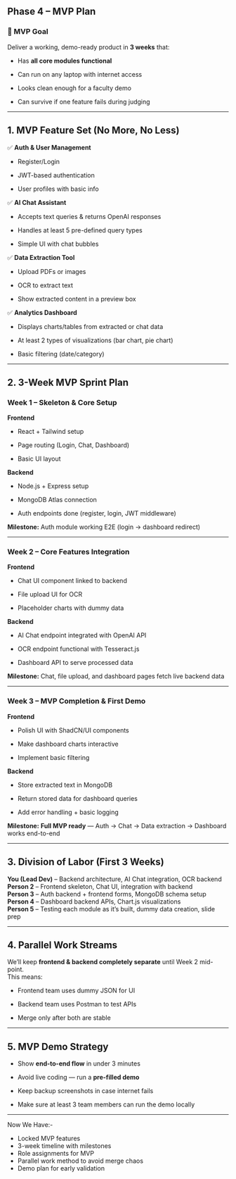 ## Phase 4 – MVP Plan 

### **🎯 MVP Goal**

Deliver a working, demo-ready product in **3 weeks** that:

- Has **all core modules functional**
    
- Can run on any laptop with internet access
    
- Looks clean enough for a faculty demo
    
- Can survive if one feature fails during judging
    

---

## **1. MVP Feature Set (No More, No Less)**

✅ **Auth & User Management**

- Register/Login
    
- JWT-based authentication
    
- User profiles with basic info
    

✅ **AI Chat Assistant**

- Accepts text queries & returns OpenAI responses
    
- Handles at least 5 pre-defined query types
    
- Simple UI with chat bubbles
    

✅ **Data Extraction Tool**

- Upload PDFs or images
    
- OCR to extract text
    
- Show extracted content in a preview box
    

✅ **Analytics Dashboard**

- Displays charts/tables from extracted or chat data
    
- At least 2 types of visualizations (bar chart, pie chart)
    
- Basic filtering (date/category)
    

---

## **2. 3-Week MVP Sprint Plan**

### **Week 1 – Skeleton & Core Setup**

**Frontend**

- React + Tailwind setup
    
- Page routing (Login, Chat, Dashboard)
    
- Basic UI layout
    

**Backend**

- Node.js + Express setup
    
- MongoDB Atlas connection
    
- Auth endpoints done (register, login, JWT middleware)
    

**Milestone:** Auth module working E2E (login → dashboard redirect)

---

### **Week 2 – Core Features Integration**

**Frontend**

- Chat UI component linked to backend
    
- File upload UI for OCR
    
- Placeholder charts with dummy data
    

**Backend**

- AI Chat endpoint integrated with OpenAI API
    
- OCR endpoint functional with Tesseract.js
    
- Dashboard API to serve processed data
    

**Milestone:** Chat, file upload, and dashboard pages fetch live backend data

---

### **Week 3 – MVP Completion & First Demo**

**Frontend**

- Polish UI with ShadCN/UI components
    
- Make dashboard charts interactive
    
- Implement basic filtering
    

**Backend**

- Store extracted text in MongoDB
    
- Return stored data for dashboard queries
    
- Add error handling + basic logging
    

**Milestone:** **Full MVP ready** — Auth → Chat → Data extraction → Dashboard works end-to-end

---

## **3. Division of Labor (First 3 Weeks)**

**You (Lead Dev)** – Backend architecture, AI Chat integration, OCR backend  
**Person 2** – Frontend skeleton, Chat UI, integration with backend  
**Person 3** – Auth backend + frontend forms, MongoDB schema setup  
**Person 4** – Dashboard backend APIs, Chart.js visualizations  
**Person 5** – Testing each module as it’s built, dummy data creation, slide prep

---

## **4. Parallel Work Streams**

We’ll keep **frontend & backend completely separate** until Week 2 mid-point.  
This means:

- Frontend team uses dummy JSON for UI
    
- Backend team uses Postman to test APIs
    
- Merge only after both are stable
    

---

## **5. MVP Demo Strategy**

- Show **end-to-end flow** in under 3 minutes
    
- Avoid live coding — run a **pre-filled demo**
    
- Keep backup screenshots in case internet fails
    
- Make sure at least 3 team members can run the demo locally
    

---
Now We Have:-
- Locked MVP features
- 3-week timeline with milestones
- Role assignments for MVP
- Parallel work method to avoid merge chaos
- Demo plan for early validation